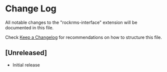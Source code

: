 # Change Log

All notable changes to the "rockrms-interface" extension will be documented in this file.

Check [Keep a Changelog](http://keepachangelog.com/) for recommendations on how to structure this file.

## [Unreleased]

- Initial release